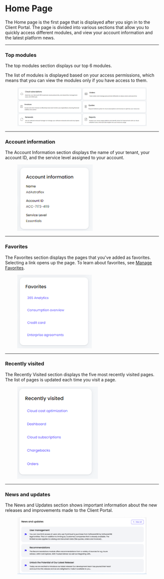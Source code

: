 # Home Page

The Home page is the first page that is displayed after you sign in to the Client Portal. The page is divided into various sections that allow you to quickly access different modules, and view your account information and the latest platform news.&#x20;

***

### Top modules

The top modules section displays our top 6 modules.&#x20;

The list of modules is displayed based on your access permissions, which means that you can view the modules only if you have access to them.

<figure><img src="../../.gitbook/assets/image (22).png" alt=""><figcaption></figcaption></figure>

***

### Account information <a href="#account-information" id="account-information"></a>

The Account Information section displays the name of your tenant, your account ID, and the service level assigned to your account.

<figure><img src="../../.gitbook/assets/image (37) (1) (1) (1) (1).png" alt=""><figcaption></figcaption></figure>

***

### Favorites

The Favorites section displays the pages that you've added as favorites. Selecting a link opens up the page. To learn about favorites, see [Manage Favorites](../../account-management/manage-favorites.md).

<figure><img src="../../.gitbook/assets/image (20).png" alt=""><figcaption></figcaption></figure>

***

### Recently visited <a href="#recently-visited" id="recently-visited"></a>

The Recently Visited section displays the five most recently visited pages. The list of pages is updated each time you visit a page.

<figure><img src="../../.gitbook/assets/image (35) (1) (1) (1) (1).png" alt=""><figcaption></figcaption></figure>

***

### News and updates <a href="#news-and-updates" id="news-and-updates"></a>

The News and Updates section shows important information about the new releases and improvements made to the Client Portal.

<figure><img src="../../.gitbook/assets/image (34) (1) (1) (1) (1).png" alt=""><figcaption></figcaption></figure>
